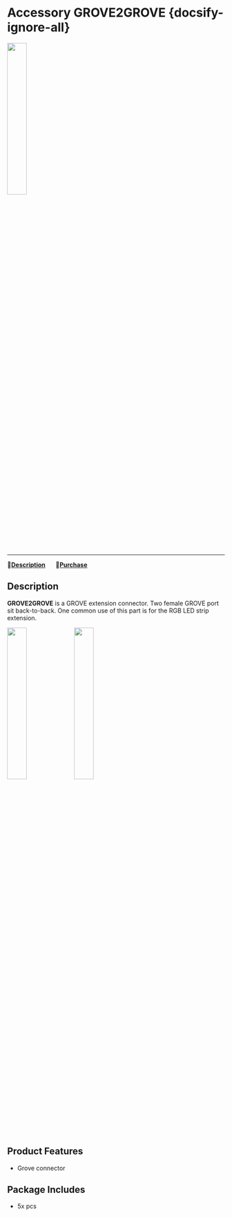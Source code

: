 # Accessory GROVE2GROVE {docsify-ignore-all}

<img src="assets/img/product_pics/accessory/grove2grove/acs_grove2grove_01.jpg" width="30%" height="30%">

***

:memo:**[Description](#Description)**&nbsp;&nbsp;&nbsp;&nbsp;&nbsp;&nbsp;🛒**[Purchase](https://www.aliexpress.com/store/product/M5Stack-Official-Connector-Grove2Grove-Grove2Pin-Grove2SERVO-5pcs-a-set-Three-kinds-Optional-Grove-to-GROVE-PIN/3226069_32960512299.html?spm=2114.12010615.8148356.9.412b4a65AcFo9l)**

## Description

**GROVE2GROVE** is a GROVE extension connector. Two female GROVE port sit back-to-back.  One common use of this part is for the RGB LED strip extension.

<img src="assets/img/product_pics/accessory/grove2grove/acs_grove2grove_02.jpg" width="30%" height="30%"> <img src="assets/img/product_pics/accessory/grove2grove/acs_grove2grove_03.jpg" width="30%" height="30%">

## Product Features 
- Grove connector
  
## Package Includes 
- 5x pcs

